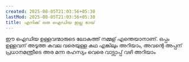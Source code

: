 ```yaml
---
created: 2025-08-05T21:03:56+05:30
lastMod: 2025-08-05T21:03:56+05:30
title: എനിക്ക് ഒരു ഐഡിയ ഇല്ല ഭായ്
---
```


ഈ ഐഡിയ ഉള്ളവന്മാരുടെ ലോകത്ത് നമ്മള് എന്തെയാനാണ്. ഒപ്പം ഉള്ളവന് അടുത്ത കവല വരെയുള്ള കഥ എങ്കിലും അറിയാം, അവന്റെ അപ്പന് പ്രധാനമന്ത്രീടെ അര മന്ന രഹസ്യം വെരെ വാട്സാപ്പ് വഴി അറിയാം
